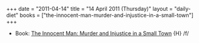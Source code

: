 +++
date = "2011-04-14"
title = "14 April 2011 (Thursday)"
layout = "daily-diet"
books = ["the-innocent-man-murder-and-injustice-in-a-small-town"]
+++

<ul>
<li class="entry Book">Book: <a href="/books/the-innocent-man-murder-and-injustice-in-a-small-town">The Innocent Man: Murder and Injustice in a Small Town</a> {H} /f/</li>
</ul>